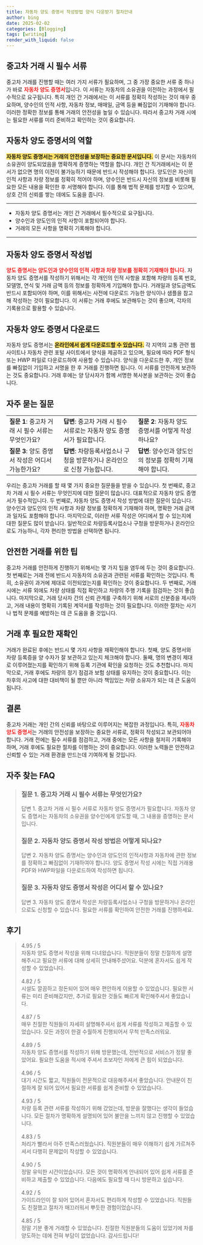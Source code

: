 ```yaml
---
title: 자동차 양도 증명서 작성방법 양식 다운받기 절차안내
author: bing
date: 2025-02-02
categories: [Blogging]
tags: [writing]
render_with_liquid: false
---
```



<h2 id='중고차_거래_필수_서류'>중고차 거래 시 필수 서류</h2>

<p>중고차 거래를 진행할 때는 여러 가지 서류가 필요하며, 그 중 가장 중요한 서류 중 하나가 바로 <b><span style="color: #ee2323;">자동차 양도 증명서</span></b>입니다. 이 서류는 자동차의 소유권을 이전하는 과정에서 필수적으로 요구됩니다. 특히 개인 간 거래에서는 이 서류를 정확히 작성하는 것이 매우 중요하며, 양수인의 인적 사항, 자동차 정보, 매매일, 금액 등을 빠짐없이 기재해야 합니다. 이러한 정확한 정보를 통해 거래의 안전성을 높일 수 있습니다. 따라서 중고차 거래 시에는 필요한 서류를 미리 준비하고 확인하는 것이 중요합니다.</p>

<h2 id='자동차_양도_증명서의_역할'>자동차 양도 증명서의 역할</h2>

<p><b><span style="background-color: #ffe066;">자동차 양도 증명서는 거래의 안전성을 보장하는 중요한 문서입니다.</span></b> 이 문서는 자동차의 소유권이 양도되었음을 명확하게 증명하는 역할을 합니다. 개인 간 직거래에서는 이 문서가 없으면 명의 이전이 불가능하기 때문에 반드시 작성해야 합니다. 양도인은 자신의 인적 사항과 차량 정보를 정확히 적어야 하며, 양수인은 반드시 자신의 정보를 비롯해 필요한 모든 내용을 확인한 후 서명해야 합니다. 이를 통해 법적 문제를 방지할 수 있으며, 상호 간의 신뢰를 쌓는 데에도 도움을 줍니다.</p>

<hr />

<ul>
    <li>자동차 양도 증명서는 개인 간 거래에서 필수적으로 요구됩니다.</li>
    <li>양수인과 양도인의 인적 사항이 포함되어야 합니다.</li>
    <li>거래의 모든 사항을 명확히 기록해야 합니다.</li>
</ul>

<hr />

<h2 id='자동차_양도_증명서_작성법'>자동차 양도 증명서 작성법</h2>

<p><b><span style="color: #ee2323;">양도 증명서는 양도인과 양수인의 인적 사항과 차량 정보를 정확히 기재해야 합니다.</span></b> 자동차 양도 증명서를 작성하기 위해서는 각 개인의 인적 사항을 포함해 차량의 등록 번호, 모델명, 연식 및 거래 금액 등의 정보를 정확하게 기입해야 합니다. 거래일과 양도금액도 반드시 포함되어야 하며, 이를 위해서는 사전에 다운로드 가능한 양식이나 샘플을 참고해 작성하는 것이 필요합니다. 이 서류는 거래 후에도 보관해두는 것이 좋으며, 각자의 기록용으로 활용할 수 있습니다.</p>

<h2 id='자동차_양도_증명서_다운로드'>자동차 양도 증명서 다운로드</h2>

<p>자동차 양도 증명서는 <b><span style="background-color: #ffe066;">온라인에서 쉽게 다운로드할 수 있습니다.</span></b> 각 지역의 교통 관련 웹사이트나 자동차 관련 포털 사이트에서 양식을 제공하고 있으며, 필요에 따라 PDF 형식 또는 HWP 파일로 다운로드하여 사용할 수 있습니다. 양식을 다운로드한 후, 개인 정보를 빠짐없이 기입하고 서명을 한 후 거래를 진행하면 됩니다. 이 서류를 안전하게 보관하는 것도 중요합니다. 거래 후에는 양 당사자가 함께 서명한 복사본을 보관하는 것이 좋습니다.</p>

<h2 id='자주_묻는_질문'>자주 묻는 질문</h2>

<table>
    <tr>
        <td><b>질문 1</b>: 중고차 거래 시 필수 서류는 무엇인가요?</td>
        <td><b>답변</b>: 중고차 거래 시 필수 서류로는 자동차 양도 증명서가 필요합니다.</td>
        <td><b>질문 2</b>: 자동차 양도 증명서를 어떻게 작성하나요?</td>
    </tr>
    <tr>
        <td><b>질문 3</b>: 양도 증명서 작성은 어디서 가능한가요?</td>
        <td><b>답변</b>: 차량등록사업소나 구청을 방문하거나 온라인으로 신청 가능합니다.</td>
        <td><b>답변</b>: 양수인과 양도인의 정보를 정확히 기재해야 합니다.</td>
    </tr>
</table>

<p>우리는 중고차 거래를 할 때 몇 가지 중요한 질문들을 받을 수 있습니다. 첫 번째로, 중고차 거래 시 필수 서류는 무엇인지에 대한 질문이 많습니다. 대표적으로 자동차 양도 증명서가 필수적입니다. 두 번째로, 자동차 양도 증명서 작성 방법에 대한 질문이 있습니다. 양수인과 양도인의 인적 사항과 차량 정보를 정확하게 기재해야 하며, 명확한 거래 금액과 일자도 포함해야 합니다. 마지막으로, 이러한 서류 작성은 어디에서 할 수 있는지에 대한 질문도 많이 받습니다. 일반적으로 차량등록사업소나 구청을 방문하거나 온라인으로도 가능하니, 각자 편리한 방법을 선택하면 됩니다.</p>

<h2 id='안전한_거래_팁'>안전한 거래를 위한 팁</h2>

<p>중고차 거래를 안전하게 진행하기 위해서는 몇 가지 팁을 염두에 두는 것이 중요합니다. 첫 번째로는 거래 전에 반드시 자동차의 소유권과 관련된 서류를 확인하는 것입니다. 특히, 소유권이 과거에 제대로 이전되었는지를 확인하는 것이 중요합니다. 두 번째로, 거래 시에는 서류 외에도 차량 상태를 직접 확인하고 차량의 주행 기록을 점검하는 것이 좋습니다. 마지막으로, 거래 당사자 간의 신뢰 관계를 구축하기 위해 서로의 신분증을 제시하고, 거래 내용이 명확히 기록된 계약서를 작성하는 것이 필요합니다. 이러한 절차는 사기나 법적 문제를 예방하는 데 큰 도움을 줄 것입니다.</p>

<h2 id='거래_후_필요한_재확인'>거래 후 필요한 재확인</h2>

<p>거래가 완료된 후에는 반드시 몇 가지 사항을 재확인해야 합니다. 첫째, 양도 증명서와 차량 등록증을 양 수자가 잘 보관하고 있는지 체크해야 합니다. 둘째, 명의 변경이 제대로 이루어졌는지를 확인하기 위해 등록 기관에 확인을 요청하는 것도 추천합니다. 마지막으로, 거래 후에도 차량의 정기 점검과 보험 상태를 유지하는 것이 중요합니다. 이는 차후의 사고에 대한 대비책이 될 뿐만 아니라 책임있는 차량 소유자가 되는 데 큰 도움이 됩니다.</p>

<h2 id='결론'>결론</h2>

<p>중고차 거래는 개인 간의 신뢰를 바탕으로 이루어지는 복잡한 과정입니다. 특히, <b><span style="color: #ee2323;">자동차 양도 증명서</span></b>는 거래의 안전성을 보장하는 중요한 서류로, 정확히 작성되고 보관되어야 합니다. 거래 전에는 필수 서류를 점검하고, 거래 중에는 모든 사항을 철저히 기록해야 하며, 거래 후에도 필요한 절차를 이행하는 것이 중요합니다. 이러한 노력들은 안전하고 신뢰할 수 있는 거래 환경을 만드는데 기여하게 될 것입니다.</p>


<h2 id='자주_찾는_FAQ'>자주 찾는 FAQ</h2>
<div itemscope="" itemtype="https://schema.org/FAQPage"> 
<blockquote> 
<div itemscope="" itemprop="mainEntity" itemtype="https://schema.org/Question"> 
<h3 itemprop="name">질문 1. 중고차 거래 시 필수 서류는 무엇인가요?</h3> 
<div itemscope="" itemprop="acceptedAnswer" itemtype="https://schema.org/Answer"> 
<span itemprop="text"> 
<p>답변 1. 중고차 거래 시 필수 서류로 자동차 양도 증명서가 필요합니다. 자동차 양도 증명서는 자동차의 소유권을 양수인에게 양도할 때, 그 내용을 증명하는 문서입니다.</p> 
</span> 
</div> 
</div> 
<div itemscope="" itemprop="mainEntity" itemtype="https://schema.org/Question"> 
<h3 itemprop="name">질문 2. 자동차 양도 증명서 작성 방법은 어떻게 되나요?</h3> 
<div itemscope="" itemprop="acceptedAnswer" itemtype="https://schema.org/Answer"> 
<span itemprop="text"> 
<p>답변 2. 자동차 양도 증명서는 양수인과 양도인의 인적사항과 자동차에 관한 정보를 정확하고 빠짐없이 기재하여야 합니다. 양도 증명서 작성 시에는 직접 거래용 PDF와 HWP파일을 다운로드하여 작성하면 됩니다.</p> 
</span> 
</div> 
</div> 
<div itemscope="" itemprop="mainEntity" itemtype="https://schema.org/Question"> 
<h3 itemprop="name">질문 3. 자동차 양도 증명서 작성은 어디서 할 수 있나요?</h3> 
<div itemscope="" itemprop="acceptedAnswer" itemtype="https://schema.org/Answer"> 
<span itemprop="text"> 
<p>답변 3. 자동차 양도 증명서 작성은 차량등록사업소나 구청을 방문하거나 온라인으로도 신청할 수 있습니다. 필요한 서류를 확인하여 안전한 거래를 진행하세요.</p> 
</span> 
</div> 
</div> 
</blockquote> 
</div>
<h2 id='후기'>후기</h2>
<div itemscope itemtype="https://schema.org/Product">
  <blockquote>
  <div itemprop="review" itemscope itemtype="https://schema.org/Review">
      <div itemprop="reviewRating" itemscope itemtype="https://schema.org/Rating"> <span itemprop="ratingValue">4.95</span> / <span itemprop="bestRating">5</span> </div>
      <span itemprop="reviewBody">자동차 양도 증명서 작성을 위해 다녀왔습니다. 직원분들이 정말 친절하게 설명해주시고 필요한 서류에 대해 상세히 안내해주셨어요. 덕분에 혼자서도 쉽게 작성할 수 있었습니다.</span>
  </div>
  <br>
  <div itemprop="review" itemscope itemtype="https://schema.org/Review">
      <div itemprop="reviewRating" itemscope itemtype="https://schema.org/Rating"> <span itemprop="ratingValue">4.82</span> / <span itemprop="bestRating">5</span> </div>
      <span itemprop="reviewBody">시설도 깔끔하고 정돈되어 있어 매우 편안하게 이용할 수 있었습니다. 필요한 서류는 미리 준비해갔지만, 추가로 필요한 것들도 빠르게 확인해주셔서 좋았습니다.</span>
  </div>
  <br>
  <div itemprop="review" itemscope itemtype="https://schema.org/Review">
      <div itemprop="reviewRating" itemscope itemtype="https://schema.org/Rating"> <span itemprop="ratingValue">4.87</span> / <span itemprop="bestRating">5</span> </div>
      <span itemprop="reviewBody">매우 친절한 직원들이 자세히 설명해주셔서 쉽게 서류를 작성하고 제출할 수 있었습니다. 모든 과정이 한결 수월하게 진행되어서 무척 만족스러워요.</span>
  </div>
  <br>
  <div itemprop="review" itemscope itemtype="https://schema.org/Review">
      <div itemprop="reviewRating" itemscope itemtype="https://schema.org/Rating"> <span itemprop="ratingValue">4.89</span> / <span itemprop="bestRating">5</span> </div>
      <span itemprop="reviewBody">자동차 양도 증명서를 작성하기 위해 방문했는데, 전반적으로 서비스가 정말 좋았어요. 필요한 도움을 적시에 주셔서 초보자인 저에게 큰 힘이 되었습니다.</span>
  </div>
  <br>
  <div itemprop="review" itemscope itemtype="https://schema.org/Review">
      <div itemprop="reviewRating" itemscope itemtype="https://schema.org/Rating"> <span itemprop="ratingValue">4.96</span> / <span itemprop="bestRating">5</span> </div>
      <span itemprop="reviewBody">대기 시간도 짧고, 직원들이 전문적으로 대응해주셔서 좋았습니다. 안내문이 친절하게 잘 되어 있어서 필요한 서류를 쉽게 준비할 수 있었습니다.</span>
  </div>
  <br>
  <div itemprop="review" itemscope itemtype="https://schema.org/Review">
      <div itemprop="reviewRating" itemscope itemtype="https://schema.org/Rating"> <span itemprop="ratingValue">4.93</span> / <span itemprop="bestRating">5</span> </div>
      <span itemprop="reviewBody">차량 등록 관련 서류를 작성하기 위해 갔었는데, 방문을 잘했다는 생각이 들었습니다. 모든 절차가 명확하게 설명되어 있어 불안을 느끼지 않고 진행할 수 있었습니다.</span>
  </div>
  <br>
  <div itemprop="review" itemscope itemtype="https://schema.org/Review">
      <div itemprop="reviewRating" itemscope itemtype="https://schema.org/Rating"> <span itemprop="ratingValue">4.83</span> / <span itemprop="bestRating">5</span> </div>
      <span itemprop="reviewBody">처리가 빨라서 아주 만족스러웠습니다. 직원분들이 매우 이해하기 쉽게 가르쳐주셔서 다행히 문제없이 작성할 수 있었습니다.</span>
  </div>
  <br>
  <div itemprop="review" itemscope itemtype="https://schema.org/Review">
      <div itemprop="reviewRating" itemscope itemtype="https://schema.org/Rating"> <span itemprop="ratingValue">4.90</span> / <span itemprop="bestRating">5</span> </div>
      <span itemprop="reviewBody">정말 유익한 시간이었습니다. 모든 것이 명확하게 안내되어 있어 쉽게 서류를 준비하고 제출할 수 있었습니다. 다음에도 필요할 때 다시 방문하고 싶습니다.</span>
  </div>
  <br>
  <div itemprop="review" itemscope itemtype="https://schema.org/Review">
      <div itemprop="reviewRating" itemscope itemtype="https://schema.org/Rating"> <span itemprop="ratingValue">4.92</span> / <span itemprop="bestRating">5</span> </div>
      <span itemprop="reviewBody">가이드라인이 잘 되어 있어서 혼자서도 편리하게 작성할 수 있었습니다. 직원들도 친절했고 절차가 매끄러워서 뿌듯한 경험이었습니다.</span>
  </div>
  <br>
  <div itemprop="review" itemscope itemtype="https://schema.org/Review">
      <div itemprop="reviewRating" itemscope itemtype="https://schema.org/Rating"> <span itemprop="ratingValue">4.85</span> / <span itemprop="bestRating">5</span> </div>
      <span itemprop="reviewBody">정말 기분 좋게 거래할 수 있었습니다. 친절한 직원분들의 도움이 있었기에 차를 양도하는 데에 전혀 부담이 없었습니다. 감사드립니다!</span>
  </div>
  </blockquote>
</div>
